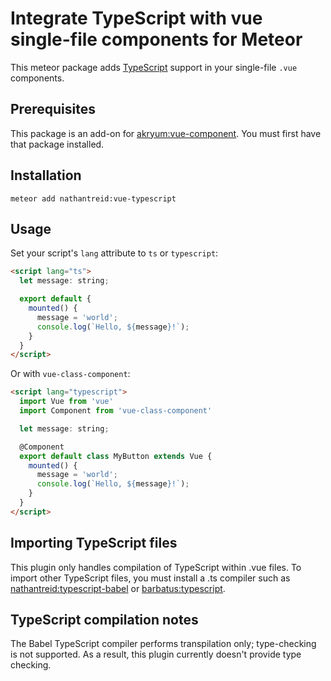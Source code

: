 # Integrate TypeScript with vue single-file components for Meteor

This meteor package adds [TypeScript](https://www.typescriptlang.org/) support in your single-file `.vue` components.

## Prerequisites
This package is an add-on for [akryum:vue-component](https://github.com/Akryum/vue-meteor). You must first have that package installed.

## Installation

    meteor add nathantreid:vue-typescript


## Usage

Set your script's `lang` attribute to `ts` or `typescript`:
```html
<script lang="ts">
  let message: string;

  export default {
    mounted() {
      message = 'world';
      console.log(`Hello, ${message}!`);
    }
  }
</script>
```

Or with `vue-class-component`:
```html
<script lang="typescript">
  import Vue from 'vue'
  import Component from 'vue-class-component'

  let message: string;

  @Component
  export default class MyButton extends Vue {
    mounted() {
      message = 'world';
      console.log(`Hello, ${message}!`);
    }
  }
</script>
```

## Importing TypeScript files
This plugin only handles compilation of TypeScript within .vue files. To import other TypeScript files, you must install a .ts compiler such as [nathantreid:typescript-babel](https://github.com/nathantreid/meteor-typescript-babel) or [barbatus:typescript](https://github.com/barbatus/typescript).

## TypeScript compilation notes
The Babel TypeScript compiler performs transpilation only; type-checking is not supported. As a result, this plugin currently doesn't provide type checking.
